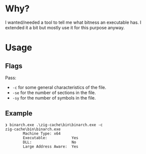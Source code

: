 # Why?

I wanted/needed a tool to tell me what bitness an executable has. I extended it
a bit but mostly use it for this purpose anyway.

# Usage

## Flags

Pass:

- `-c` for some general characteristics of the file.
- `-se` for the number of sections in the file.
- `-sy` for the number of symbols in the file.

## Example

```
❯ binarch.exe .\zig-cache\bin\binarch.exe -c
zig-cache\bin\binarch.exe
        Machine Type: x64
        Executable:           Yes
        DLL:                  No
        Large Address Aware:  Yes
```
